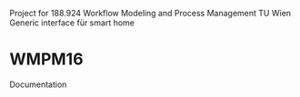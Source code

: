 Project for 188.924 Workflow Modeling and Process Management TU Wien
Generic interface für smart home

# WMPM16

Documentation
